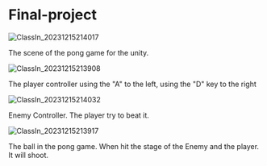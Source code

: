 # Final-project
![ClassIn_20231215214017](https://github.com/XiWu66666/Final-project/assets/150467913/e6f778c2-9c56-45ae-95f4-1f48f4af826d)
 
The scene of the pong game for the unity.

![ClassIn_20231215213908](https://github.com/XiWu66666/Final-project/assets/150467913/61be4578-48b3-4e44-b816-042a17a0cde2)

The player controller using the "A" to the left, using the "D" key to the right

![ClassIn_20231215214032](https://github.com/XiWu66666/Final-project/assets/150467913/37212334-7cb7-4a4f-abba-02c875bad954)

Enemy Controller. The player try to beat it.

![ClassIn_20231215213917](https://github.com/XiWu66666/Final-project/assets/150467913/f7db5708-b0f0-4f73-b965-12d9e8beda78)

The ball in the pong game. When hit the stage of the Enemy and the player. It will shoot.
